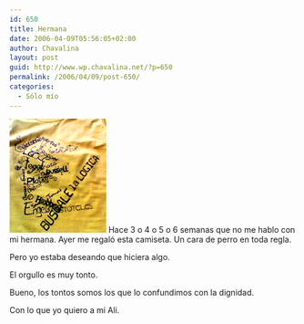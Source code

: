 ```yaml
---
id: 650
title: Hermana
date: 2006-04-09T05:56:05+02:00
author: Chavalina
layout: post
guid: http://www.wp.chavalina.net/?p=650
permalink: /2006/04/09/post-650/
categories:
  - Sólo mío
---
```

<img class="imgizqda" src="/imagenes/fotos/camiseta-filosofia-06.jpg" alt="Camiseta de las fiestas de Filosofía de 2006" /> Hace 3 o 4 o 5 o 6 semanas que no me hablo con mi hermana. Ayer me regaló esta camiseta. Un cara de perro en toda regla.

Pero yo estaba deseando que hiciera algo.

El orgullo es muy tonto. 

Bueno, los tontos somos los que lo confundimos con la dignidad.

Con lo que yo quiero a mi Ali.